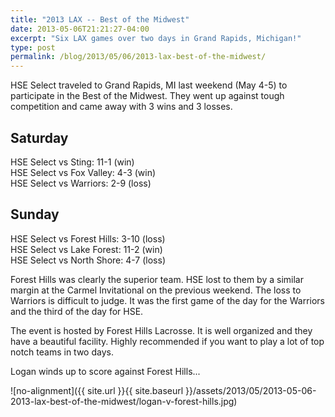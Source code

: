 ```yaml
---
title: "2013 LAX -- Best of the Midwest"
date: 2013-05-06T21:21:27-04:00
excerpt: "Six LAX games over two days in Grand Rapids, Michigan!"
type: post
permalink: /blog/2013/05/06/2013-lax-best-of-the-midwest/
---
```

HSE Select traveled to Grand Rapids, MI last weekend (May 4-5) to participate in the Best of the Midwest. They went up against tough competition and came away with 3 wins and 3 losses.

## Saturday

HSE Select vs Sting: 11-1 (win)  
HSE Select vs Fox Valley: 4-3 (win)  
HSE Select vs Warriors: 2-9 (loss)

## Sunday

HSE Select vs Forest Hills: 3-10 (loss)  
HSE Select vs Lake Forest: 11-2 (win)  
HSE Select vs North Shore: 4-7 (loss)

Forest Hills was clearly the superior team. HSE lost to them by a similar margin at the Carmel Invitational on the previous weekend. The loss to Warriors is difficult to judge. It was the first game of the day for the Warriors and the third of the day for HSE.

The event is hosted by Forest Hills Lacrosse. It is well organized and they have a beautiful facility. Highly recommended if you want to play a lot of top notch teams in two days.

Logan winds up to score against Forest Hills...

![no-alignment]({{ site.url }}{{ site.baseurl }}/assets/2013/05/2013-05-06-2013-lax-best-of-the-midwest/logan-v-forest-hills.jpg)
